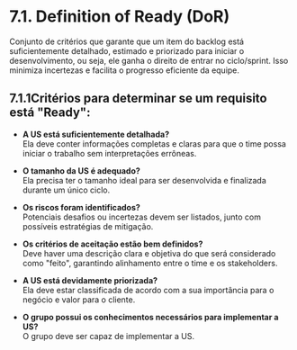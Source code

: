# 7.1. Definition of Ready (DoR)  

Conjunto de critérios que garante que um item do backlog está suficientemente detalhado, estimado e priorizado para iniciar o desenvolvimento, ou seja, ele ganha o direito de entrar no ciclo/sprint. Isso minimiza incertezas e facilita o progresso eficiente da equipe.  

## 7.1.1Critérios para determinar se um requisito está "Ready":  

- **A US está suficientemente detalhada?**  
  Ela deve conter informações completas e claras para que o time possa iniciar o trabalho sem interpretações errôneas.  

- **O tamanho da US é adequado?**  
  Ela precisa ter o tamanho ideal para ser desenvolvida e finalizada durante um único ciclo.  

- **Os riscos foram identificados?**  
  Potenciais desafios ou incertezas devem ser listados, junto com possíveis estratégias de mitigação.  

- **Os critérios de aceitação estão bem definidos?**  
  Deve haver uma descrição clara e objetiva do que será considerado como "feito", garantindo alinhamento entre o time e os stakeholders.  

- **A US está devidamente priorizada?**  
  Ela deve estar classificada de acordo com a sua importância para o negócio e valor para o cliente.  

- **O grupo possui os conhecimentos necessários para implementar a US?**  
  O grupo deve ser capaz de implementar a US.  

